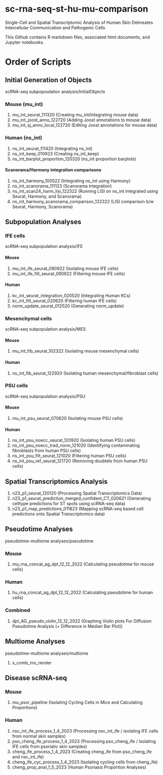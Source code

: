 # sc-rna-seq-st-hu-mu-comparison
Single-Cell and Spatial Transcriptomic Analysis of Human Skin Delineates Intercellular Communication and Pathogenic Cells

This Github contains R markdown files, associated html documents, and Jupyter notebooks.  

# Order of Scripts


## Initial Generation of Objects 
scRNA-seq subpopoulation analysis/InitialObjects

### Mouse (mu_int)
1. mu_int_seurat_111320 (Creating mu_int/Integrating mouse data)
2. mu_int_joost_anno_122720 (Adding Joost annotations to mouse data)
3. mu_int_sj_anno_local_122720 (Editing Joost annotations for mouse data)

### Human (ns_int)
1. ns_int_seurat_111420 (Integrating ns_int)
2. ns_int_keep_010923 (Creating ns_int_keep)
3. ns_int_barplot_proportion_120320 (ns_int proportion barplots)
#### Scanorama/Harmony integration comparisons
1. ns_int_harmony_100522 (Integrating ns_int using Harmony)
2. ns_int_scanorama_111123 (Scanorama integration)
3. ns_int_scan24_harm_lisi_122322 (Running LISI on ns_int integrated using Seurat, Harmony, and Scanorama)
4. ns_int_harmony_scanorama_comparison_122322 (LISI comparison b/w Seurat, Harmony, Scanorama)


## Subpopulation Analyses

### IFE cells
scRNA-seq subpopulation analysis/IFE
#### Mouse
1. mu_int_ife_seurat_090922 (Isolating mouse IFE cells)
2. mu_int_ife_filt_seurat_090922 (Filtering mouse IFE cells)
#### Human
1. kc_int_seurat_integration_020520 (Integrating Human KCs)
2. kc_int_filt_seurat_020620 (Filtering human IFE cells)
3. norm_update_seurat_012520 (Generating norm_update)

### Mesenchymal cells
scRNA-seq subpopulation analysis/MES
#### Mouse 
1. mu_int_fib_seurat_102322 (Isolating mouse mesenchymal cells)
#### Human 
1. ns_int_fib_seurat_122920 (Isolating human mesenchymal/fibroblast cells)

### PSU cells
scRNA-seq subpopulation analysis/PSU
#### Mouse
1. mu_int_psu_seurat_070620 (Isolating mouse PSU cells)
#### Human
1. ns_int_psu_noecc_seurat_120920 (Isolating human PSU cells)
2. ns_int_psu_noecc_trad_norm_121020 (Identifying contaminating fibroblasts from human PSU cells)
3. ns_int_psu_filt_seurat_121020 (Filtering human PSU cells)
4. ns_int_psu_ref_seurat_121720 (Removing doublets from human PSU cells)


## Spatial Transcriptomics Analysis
1. n23_p1_seurat_120120 (Processing Spatial Transcriptomics Data)
2. n23_p1_seurat_prediction_merged_confident_CT_020621 (Generating celltype predictions for ST spots using scRNA-seq data)
3. n23_p1_map_predictions_011823 (Mapping scRNA-seq based cell predictions onto Spatial Transcriptomics data)


## Pseudotime Analyses
pseudotime-multiome analyses/pseudotime
### Mouse
1. mu_rna_concat_ag_dpt_12_12_2022 (Calculating pseudotime for mouse cells)
### Human
1. hu_rna_concat_ag_dpt_12_12_2022 (Calculating pseudotime for human cells)
### Combined
1. dpt_AG_pseudo_violin_12_12_2022 (Graphing Violin plots For Diffusion Pseudotime Analysis (+ Difference in Median Bar Plot))


## Multiome Analyses
pseudotime-multiome analyses/multiome
1. s_comb_mo_render


## Disease scRNA-seq
### Mouse
1. mu_psor_pipeline (Isolating Cycling Cells in Mice and Calculating Proportions)
### Human
1. nsc_int_ife_process_1_4_2023 (Processing nsc_int_ife / isolating IFE cells from normal skin samples)
2. pso_cheng_ife_process_1_4_2023 (Processing pso_cheng_ife / Isolating IFE cells from psoriatic skin samples)
3. cheng_ife_process_1_4_2023 (Creating cheng_ife from pso_cheng_ife and nsc_int_ife)
4. cheng_ife_cyc_process_1_4_2023 (Isolating cycling cells from cheng_ife)
5. cheng_prop_anal_1_5_2023 (Human Psoriasis Proportion Analyses)




